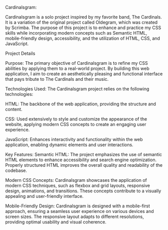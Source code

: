 Cardinalsgram:

Cardinalsgram is a solo project inspired by my favorite band, The Cardinals. It is a variation of the original project called Oldegram, which was created by Scrimba. The purpose of this project is to enhance and practice my CSS skills while incorporating modern concepts such as Semantic HTML, mobile-friendly design, accessibility, and the utilization of HTML, CSS, and JavaScript.

Project Details

Purpose:
The primary objective of Cardinalsgram is to refine my CSS abilities by applying them to a real-world project. By building this web application, I aim to create an aesthetically pleasing and functional interface that pays tribute to The Cardinals and their music.

Technologies Used:
The Cardinalsgram project relies on the following technologies:

HTML: The backbone of the web application, providing the structure and content.

CSS: Used extensively to style and customize the appearance of the website, applying modern CSS concepts to create an engaging user experience.

JavaScript: Enhances interactivity and functionality within the web application, enabling dynamic elements and user interactions.

Key Features:
Semantic HTML: The project emphasizes the use of semantic HTML elements to enhance accessibility and search engine optimization. Properly structured HTML improves the overall quality and readability of the codebase.

Modern CSS Concepts: Cardinalsgram showcases the application of modern CSS techniques, such as flexbox and grid layouts, responsive design, animations, and transitions. These concepts contribute to a visually appealing and user-friendly interface.

Mobile-Friendly Design: Cardinalsgram is designed with a mobile-first approach, ensuring a seamless user experience on various devices and screen sizes. The responsive layout adapts to different resolutions, providing optimal usability and visual coherence.
